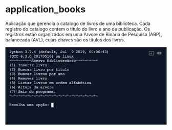 # application_books

Aplicação que gerencia o catalogo de livros de uma biblioteca. Cada
registro do catalogo contem o titulo do livro e ano de publicação. Os registros estão
organizados em uma Arvore de Binária de Pesquisa (ABP), balanceada (AVL), cujas chaves
são os títulos dos livros.

<img src="static/project.png">
